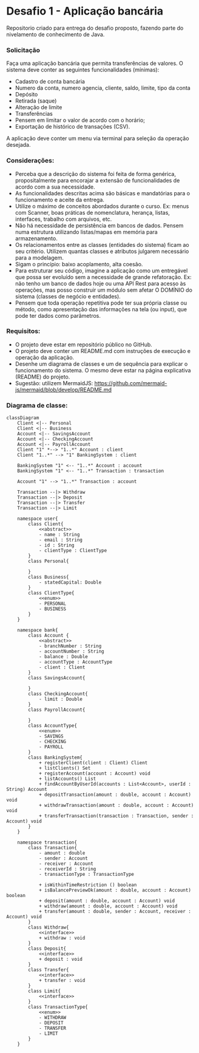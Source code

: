 # Desafio 1 - Aplicação bancária
Repositorio criado para entrega do desafio proposto, fazendo parte do nivelamento de conhecimento de Java.

### Solicitação ###
Faça uma aplicação bancária que permita transferências de valores. O sistema deve conter as seguintes funcionalidades (mínimas):

- Cadastro de conta bancária
- Numero da conta, numero agencia, cliente, saldo, limite, tipo da conta
- Depósito
- Retirada (saque)
- Alteração de limite
- Transferências
- Pensem em limitar o valor de acordo com o horário;
- Exportação de histórico de transações (CSV).

A aplicação deve conter um menu via terminal para seleção da operação desejada.

### Considerações: ###
- Perceba que a descrição do sistema foi feita de forma genérica, propositalmente para encorajar a extensão de funcionalidades de acordo com a sua necessidade.
- As funcionalidades descritas acima são básicas e mandatórias para o funcionamento e aceite da entrega.
- Utilize o máximo de conceitos abordados durante o curso. Ex: menus com Scanner, boas práticas de nomenclatura, herança, listas, interfaces, trabalho com arquivos, etc.
- Não há necessidade de persistência em bancos de dados. Pensem numa estrutura utilizando listas/mapas em memória para armazenamento.
- Os relacionamentos entre as classes (entidades do sistema) ficam ao seu critério. Utilizem quantas classes e atributos julgarem necessário para a modelagem.
- Sigam o princípio: baixo acoplamento, alta coesão.
- Para estruturar seu código, imagine a aplicação como um entregável que possa ser evoluído sem a necessidade de grande refatoração. Ex: não tenho um banco de dados hoje ou uma API Rest para acesso às operações, mas posso construir um módulo sem afetar O DOMÍNIO do sistema (classes de negócio e entidades).
- Pensem que toda operação repetitiva pode ter sua própria classe ou método, como apresentação das informações na tela (ou input), que pode ter dados como parâmetros.

### Requisitos: ###
- O projeto deve estar em repositório público no GitHub.
- O projeto deve conter um README.md com instruções de execução e operação da aplicação.
- Desenhe um diagrama de classes e um de sequência para explicar o funcionamento do sistema. O mesmo deve estar na página explicativa (README) do projeto.
- Sugestão: utilizem MermaidJS: https://github.com/mermaid-js/mermaid/blob/develop/README.md

### Diagrama de classe: ###
```mermaid
classDiagram
    Client <|-- Personal
    Client <|-- Business
    Account <|-- SavingsAccount
    Account <|-- CheckingAccount
    Account <|-- PayrollAccount
    Client "1" *--> "1..*" Account : client
    Client "1..*" --> "1" BankingSystem : client

    BankingSystem "1" <-- "1..*" Account : account
    BankingSystem "1" <-- "1..*" Transaction : transaction

    Account "1" --> "1..*" Transaction : account

    Transaction --|> Withdraw
    Transaction --|> Deposit
    Transaction --|> Transfer
    Transaction --|> Limit
    
    namespace user{
        class Client{
            <<abstract>>
            - name : String
            - email : String
            - id : String
            - clientType : ClientType
        }
        class Personal{

        }
        class Business{
            - statedCapital: Double
        }
        class ClientType{
            <<enum>>
            - PERSONAL
            - BUSINESS
        }
    }
    
    namespace bank{
        class Account {
            <<abstract>>
            - branchNumber : String
            - accountNumber : String
            - balance : Double
            - accountType : AccountType
            - client : Client
        }
        class SavingsAccount{

        }
        class CheckingAccount{
            - limit : Double
        }
        class PayrollAccount{

        }
        class AccountType{
            <<enum>>
            - SAVINGS
            - CHECKING
            - PAYROLL
        }
        class BankingSystem{
            + registerClient(client : Client) Client
            + listClients() Set
            + registerAccount(account : Account) void
            + listAccounts() List
            + findAccountByUserId(accounts : List<Account>, userId : String) Account
            + depositTransaction(amount : double, account : Account) void
            + withdrawTransaction(amount : double, account : Account) void
            + transferTransaction(transaction : Transaction, sender : Account) void
        }
    }
    
    namespace transaction{
        class Transaction{
            - amount : double
            - sender : Account
            - receiver : Account
            - receiverId : String
            - transactionType : TransactionType

            + isWithinTimeRestriction () boolean
            + isBalancePreviewOk(amount : double, account : Account) boolean
            + deposit(amount : double, account : Account) void
            + withdraw(amount : double, account : Account) void
            + transfer(amount : double, sender : Account, receiver : Account) void
        }
        class Withdraw{
            <<interface>>
            + withdraw : void
        }
        class Deposit{
            <<interface>>
            + deposit : void
        }
        class Transfer{
            <<interface>>
            + transfer : void
        }
        class Limit{
            <<interface>>
        }
        class TransactionType{
            <<enum>>
            - WITHDRAW
            - DEPOSIT
            - TRANSFER
            - LIMIT
        }
    }

``` 